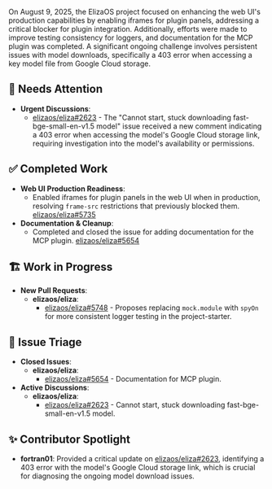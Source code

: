 On August 9, 2025, the ElizaOS project focused on enhancing the web UI's production capabilities by enabling iframes for plugin panels, addressing a critical blocker for plugin integration. Additionally, efforts were made to improve testing consistency for loggers, and documentation for the MCP plugin was completed. A significant ongoing challenge involves persistent issues with model downloads, specifically a 403 error when accessing a key model file from Google Cloud storage.

## 🚨 Needs Attention
- **Urgent Discussions**:
    - [elizaos/eliza#2623](https://github.com/elizaos/eliza/issues/2623) - The "Cannot start, stuck downloading fast-bge-small-en-v1.5 model" issue received a new comment indicating a 403 error when accessing the model's Google Cloud storage link, requiring investigation into the model's availability or permissions.

## ✅ Completed Work
- **Web UI Production Readiness**:
    - Enabled iframes for plugin panels in the web UI when in production, resolving `frame-src` restrictions that previously blocked them. [elizaos/eliza#5735](https://github.com/elizaos/eliza/pull/5735)
- **Documentation & Cleanup**:
    - Completed and closed the issue for adding documentation for the MCP plugin. [elizaos/eliza#5654](https://github.com/elizaos/eliza/issues/5654)

## 🏗️ Work in Progress
- **New Pull Requests**:
    - **elizaos/eliza**:
        - [elizaos/eliza#5748](https://github.com/elizaos/eliza/pull/5748) - Proposes replacing `mock.module` with `spyOn` for more consistent logger testing in the project-starter.

## 🐞 Issue Triage
- **Closed Issues**:
    - **elizaos/eliza**:
        - [elizaos/eliza#5654](https://github.com/elizaos/eliza/issues/5654) - Documentation for MCP plugin.
- **Active Discussions**:
    - **elizaos/eliza**:
        - [elizaos/eliza#2623](https://github.com/elizaos/eliza/issues/2623) - Cannot start, stuck downloading fast-bge-small-en-v1.5 model.

## ✨ Contributor Spotlight
- **fortran01**: Provided a critical update on [elizaos/eliza#2623](https://github.com/elizaos/eliza/issues/2623), identifying a 403 error with the model's Google Cloud storage link, which is crucial for diagnosing the ongoing model download issues.